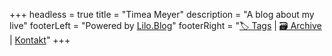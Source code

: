 +++
headless = true
title = "Timea Meyer"
description = "A blog about my live"
footerLeft = "Powered by [Lilo.Blog](https://www.lilo.blog)"
footerRight = "[🏷️ Tags](/tags/) | [🗃️ Archive](/posts/) | [Kontakt](/Kontakt/)"
+++
